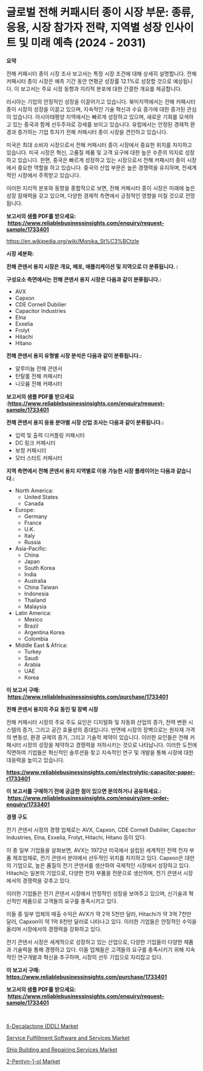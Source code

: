 <p><h1>글로벌 전해 커패시터 종이 시장 부문: 종류, 응용, 시장 참가자 전략, 지역별 성장 인사이트 및 미래 예측 (2024 - 2031)</h1></p><p><strong>요약</strong></p>
<p><p>전해 커패시터 종이 시장 조사 보고서는 특정 시장 조건에 대해 상세히 설명합니다. 전해 커패시터 종이 시장은 예측 기간 동안 연평균 성장률 12.1%로 성장할 것으로 예상됩니다. 이 보고서는 주요 시장 동향과 지리적 분포에 대한 간결한 개요를 제공합니다.</p><p>러시아는 기업의 안정적인 성장을 이끌어가고 있습니다. 북미지역에서는 전해 커패시터 종이 시장의 성장을 이끌고 있으며, 지속적인 기술 혁신과 수요 증가에 대한 증가된 관심이 있습니다. 아시아태평양 지역에서는 빠르게 성장하고 있으며, 새로운 기회를 모색하고 있는 중국과 함께 선두주자로 강세를 보이고 있습니다. 유럽에서는 안정된 경제적 환경과 증가하는 기업 투자가 전해 커패시터 종이 시장을 견인하고 있습니다.</p><p>미국은 최대 소비자 시장으로서 전해 커패시터 종이 시장에서 중요한 위치를 차지하고 있습니다. 미국 시장은 혁신, 고품질 제품 및 고객 요구에 대한 높은 수준의 의지로 성장하고 있습니다. 한편, 중국은 빠르게 성장하고 있는 시장으로서 전해 커패시터 종이 시장에서 중요한 역할을 하고 있습니다. 중국의 산업 부문은 높은 경쟁력을 유지하며, 전세계적인 시장에서 주목받고 있습니다.</p><p>이러한 지리적 분포와 동향을 종합적으로 보면, 전해 커패시터 종이 시장은 미래에 높은 성장 잠재력을 갖고 있으며, 다양한 경제적 측면에서 긍정적인 영향을 미칠 것으로 전망됩니다.</p></p>
<p><strong>보고서의 샘플 PDF를 받으세요: &nbsp;<a href="https://www.reliablebusinessinsights.com/enquiry/request-sample/1733401">https://www.reliablebusinessinsights.com/enquiry/request-sample/1733401</a></strong></p>
<p><a href="https://en.wikipedia.org/wiki/Monika_St%C3%BCtzle">https://en.wikipedia.org/wiki/Monika_St%C3%BCtzle</a></p>
<p><strong>시장 세분화:</strong></p>
<p><strong> 전해 콘덴서 용지 시장은 개요, 배포, 애플리케이션 및 지역으로 더 분류됩니다. :</strong></p>
<p><strong>구성요소 측면에서는 전해 콘덴서 용지 시장은 다음과 같이 분류됩니다.:</strong></p>
<p><ul><li>AVX</li><li>Capxon</li><li>CDE Cornell Dubilier</li><li>Capacitor Industries</li><li>Elna</li><li>Exxelia</li><li>Frolyt</li><li>Hitachi</li><li>Hitano</li></ul></p>
<p><strong> 전해 콘덴서 용지 유형별 시장 분석은 다음과 같이 분류됩니다.:</strong></p>
<p><ul><li>알루미늄 전해 콘덴서</li><li>탄탈룸 전해 커패시터</li><li>니오븀 전해 커패시터</li></ul></p>
<p><strong>보고서의 샘플 PDF를 받으세요 :<a href="https://www.reliablebusinessinsights.com/enquiry/request-sample/1733401">https://www.reliablebusinessinsights.com/enquiry/request-sample/1733401</a></strong></p>
<p><strong> 전해 콘덴서 용지 응용 분야별 시장 산업 조사는 다음과 같이 분류됩니다.:</strong></p>
<p><ul><li>입력 및 출력 디커플링 커패시터</li><li>DC 링크 커패시터</li><li>보정 커패시터</li><li>모터 스타트 커패시터</li></ul></p>
<p><strong>지역 측면에서 전해 콘덴서 용지 지역별로 이용 가능한 시장 플레이어는 다음과 같습니다.:</strong></p>
<p><ul>
    <li>
        North America:
        <ul>
            <li>United States</li>
            <li>Canada</li>
        </ul>
    </li>
    <li>
        Europe:
        <ul>
            <li>Germany</li>
            <li>France</li>
            <li>U.K.</li>
            <li>Italy</li>
            <li>Russia</li>
        </ul>
    </li>
    <li>
        Asia-Pacific:
        <ul>
            <li>China</li>
            <li>Japan</li>
            <li>South Korea</li>
            <li>India</li>
            <li>Australia</li>
            <li>China Taiwan</li>
            <li>Indonesia</li>
            <li>Thailand</li>
            <li>Malaysia</li>
        </ul>
    </li>
    <li>
        Latin America:
        <ul>
            <li>Mexico</li>
            <li>Brazil</li>
            <li>Argentina Korea</li>
            <li>Colombia</li>
        </ul>
    </li>
    <li>
        Middle East & Africa:
        <ul>
            <li>Turkey</li>
            <li>Saudi</li>
            <li>Arabia</li>
            <li>UAE</li>
            <li>Korea</li>
        </ul>
    </li>
    </ul></p>
<p><strong>이 보고서 구매: &nbsp;<a href="https://www.reliablebusinessinsights.com/purchase/1733401">https://www.reliablebusinessinsights.com/purchase/1733401</a></strong></p>
<p><strong>전해 콘덴서 용지의 주요 동인 및 장벽 시장</strong></p>
<p><p>전해 커패시터 시장의 주요 주도 요인은 디지털화 및 자동화 산업의 증가, 전력 변환 시스템의 증가, 그리고 공간 효율성의 증대입니다. 반면에 시장의 장벽으로는 원자재 가격의 변동성, 환경 규제의 증가, 그리고 기술적 제약이 있습니다. 이러한 요인들은 전해 커패시터 시장의 성장을 제약하고 경쟁력을 저하시키는 것으로 나타납니다. 이러한 도전에 직면하여 기업들은 혁신적인 솔루션을 찾고 지속적인 연구 및 개발을 통해 시장에 대한 대응력을 높이고 있습니다.</p></p>
<p><strong><a href="https://www.reliablebusinessinsights.com/electrolytic-capacitor-paper-r1733401">https://www.reliablebusinessinsights.com/electrolytic-capacitor-paper-r1733401</a></strong></p>
<p><strong>이 보고서를 구매하기 전에 궁금한 점이 있으면 문의하거나 공유하세요.: &nbsp;<a href="https://www.reliablebusinessinsights.com/enquiry/pre-order-enquiry/1733401">https://www.reliablebusinessinsights.com/enquiry/pre-order-enquiry/1733401</a></strong></p>
<p><strong>경쟁 구도</strong></p>
<p><p>전기 콘덴서 시장의 경쟁 업체로는 AVX, Capxon, CDE Cornell Dubilier, Capacitor Industries, Elna, Exxelia, Frolyt, Hitachi, Hitano 등이 있다. </p><p>이 중 일부 기업들을 살펴보면, AVX는 1972년 미국에서 설립된 세계적인 전력 전자 부품 제조업체로, 전기 콘덴서 분야에서 선두적인 위치를 차지하고 있다. Capxon은 대만의 기업으로, 높은 품질의 전기 콘덴서를 생산하여 국제적인 시장에서 성장하고 있다. Hitachi는 일본의 기업으로, 다양한 전자 부품을 전문으로 생산하며, 전기 콘덴서 시장에서의 경쟁력을 갖추고 있다.</p><p>이러한 기업들은 전기 콘덴서 시장에서 안정적인 성장을 보여주고 있으며, 신기술과 혁신적인 제품으로 고객들의 요구를 충족시키고 있다.</p><p>이들 중 일부 업체의 매출 수익은 AVX가 약 2억 5천만 달러, Hitachi가 약 3억 7천만 달러, Capxon이 약 1억 8천만 달러로 나타나고 있다. 이러한 기업들은 안정적인 수익을 올리며 시장에서의 경쟁력을 강화하고 있다.</p><p>전기 콘덴서 시장은 세계적으로 성장하고 있는 산업으로, 다양한 기업들이 다양한 제품과 기술력을 통해 경쟁하고 있다. 이들 업체들은 고객들의 요구를 충족시키기 위해 지속적인 연구개발과 혁신을 추구하며, 시장의 선두 기업으로 자리잡고 있다.</p></p>
<p><strong>이 보고서 구매: &nbsp; <a href="https://www.reliablebusinessinsights.com/purchase/1733401">https://www.reliablebusinessinsights.com/purchase/1733401</a></strong></p>
<p><strong>보고서의 샘플 PDF를 받으세요: &nbsp;<a href="https://www.reliablebusinessinsights.com/enquiry/request-sample/1733401">https://www.reliablebusinessinsights.com/enquiry/request-sample/1733401</a></strong><strong></strong></p>
<p>&nbsp;</p>
<p><p><a href="https://github.com/velmabcooper52024/Market-Research-Report-List-1/blob/main/d-decalactone-ddl-market.md">δ-Decalactone (DDL) Market</a></p><p><a href="https://issuu.com/reportprime-2/docs/service-fulfillment-software-and-services-market-s">Service Fulfillment Software and Services Market</a></p><p><a href="https://issuu.com/reportprime-2/docs/ship-building-and-repairing-services-market-size-2">Ship Building and Repairing Services Market</a></p><p><a href="https://github.com/rontaybrewer02024/Market-Research-Report-List-1/blob/main/2-pentyn-1-ol-market.md">2-Pentyn-1-ol Market</a></p></p>